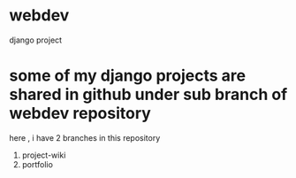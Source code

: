 # webdev
django project
# some of my django projects are shared in github under sub branch of webdev repository 
here , i have 2 branches in this repository 
1. project-wiki
2. portfolio
